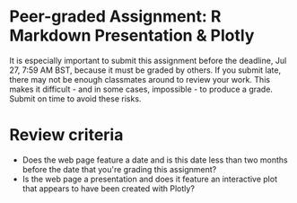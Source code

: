 Peer-graded Assignment: R Markdown Presentation & Plotly
=============================
It is especially important to submit this assignment before the deadline, 
Jul 27, 7:59 AM BST, because it must be graded by others. If you submit 
late, there may not be enough classmates around to review your work. This 
makes it difficult - and in some cases, impossible - to produce a grade. 
Submit on time to avoid these risks.

Review criteria
=================
- Does the web page feature a date and is this date less than two months before the date that you're grading this assignment?
- Is the web page a presentation and does it feature an interactive plot that appears to have been created with Plotly?
